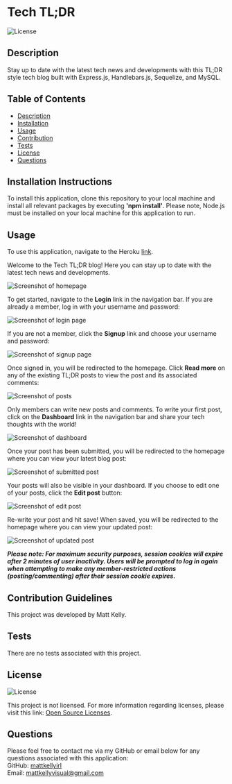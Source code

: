 # Tech TL;DR

![License](https://img.shields.io/badge/license-none-lightgrey.svg)

## Description

Stay up to date with the latest tech news and developments with this TL;DR style tech blog built with Express.js, Handlebars.js, Sequelize, and MySQL.

## Table of Contents

- [Description](#description)
- [Installation](#installation-instructions)
- [Usage](#usage)
- [Contribution](#contribution-guidelines)
- [Tests](#tests)
- [License](#license)
- [Questions](#questions)

## Installation Instructions

To install this application, clone this repository to your local machine and install all relevant packages by executing **'npm install'**. Please note, Node.js must be installed on your local machine for this application to run.

## Usage

To use this application, navigate to the Heroku [link](https://tech-tldr-4dab3ca834cf.herokuapp.com/).

Welcome to the Tech TL;DR blog! Here you can stay up to date with the latest tech news and developments.

![Screenshot of homepage](./assets/1.png)

To get started, navigate to the **Login** link in the navigation bar. If you are already a member, log in with your username and password:

![Screenshot of login page](./assets/2.png)

If you are not a member, click the **Signup** link and choose your username and password:

![Screenshot of signup page](./assets/3.png)

Once signed in, you will be redirected to the homepage. Click **Read more** on any of the existing TL;DR posts to view the post and its associated comments:

![Screenshot of posts](./assets/4.png)

Only members can write new posts and comments. To write your first post, click on the **Dashboard** link in the navigation bar and share your tech thoughts with the world!

![Screenshot of dashboard](./assets/5.png)

Once your post has been submitted, you will be redirected to the homepage where you can view your latest blog post:

![Screenshot of submitted post](./assets/6.png)

Your posts will also be visible in your dashboard. If you choose to edit one of your posts, click the **Edit post** button:

![Screenshot of edit post](./assets/7.png)

Re-write your post and hit save! When saved, you will be redirected to the homepage where you can view your updated post:

![Screenshot of updated post](./assets/8.png)

**_Please note: For maximum security purposes, session cookies will expire after 2 minutes of user inactivity. Users will be prompted to log in again when attempting to make any member-restricted actions (posting/commenting) after their session cookie expires._**

## Contribution Guidelines

This project was developed by Matt Kelly.

## Tests

There are no tests associated with this project.

## License

![License](https://img.shields.io/badge/license-none-lightgrey.svg)

This project is not licensed. For more information regarding licenses, please visit this link: [Open Source Licenses](https://opensource.org/license/).

## Questions

Please feel free to contact me via my GitHub or email below for any questions associated with this application:  
GitHub: [mattkellyirl](https://github.com/mattkellyirl)  
Email: [mattkellyvisual@gmail.com](mailto:mattkellyvisual@gmail.com)
